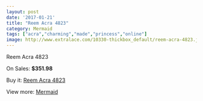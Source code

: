 ```yaml
---
layout: post
date: '2017-01-21'
title: "Reem Acra 4823"
category: Mermaid
tags: ["acra","charming","made","princess","online"]
image: http://www.extralace.com/10330-thickbox_default/reem-acra-4823.jpg
---
```

Reem Acra 4823

On Sales: **$351.98**
<a href="https://www.extralace.com/mermaid/4872-reem-acra-4823.html"><amp-img layout="responsive" width="600" height="600" src="//www.extralace.com/10330-thickbox_default/reem-acra-4823.jpg" alt="Reem Acra 4823 0" /></a>
<a href="https://www.extralace.com/mermaid/4872-reem-acra-4823.html"><amp-img layout="responsive" width="600" height="600" src="//www.extralace.com/10331-thickbox_default/reem-acra-4823.jpg" alt="Reem Acra 4823 1" /></a>

Buy it: [Reem Acra 4823](https://www.extralace.com/mermaid/4872-reem-acra-4823.html "Reem Acra 4823")

View more: [Mermaid](https://www.extralace.com/5-mermaid "Mermaid")